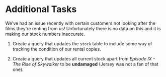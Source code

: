 # Additional Tasks

We've had an issue recently with certain customers not looking after the films they're renting from us! Unfortunately there is no data on this and it is making our stock numbers inaccurate. 

1. Create a query that updates the `stock` table to include some way of tracking the condition of our rental copies.

2. Create a query that updates all current stock apart from _Episode IX - The Rise of Skywalker_ to be **undamaged** (Jersey was not a fan of that one). 